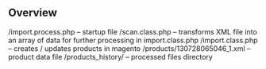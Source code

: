 Overview
-----------------------------------
/import.process.php – startup file
/scan.class.php – transforms XML file into an array of data for further processing in import.class.php
/import.class.php – creates / updates products in magento
/products/130728065046_1.xml – product data file
/products_history/ – processed files directory